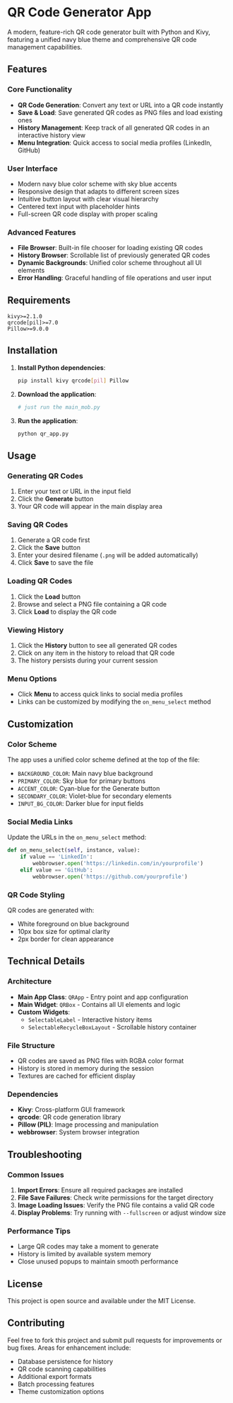 # QR Code Generator App

A modern, feature-rich QR code generator built with Python and Kivy, featuring a unified navy blue theme and comprehensive QR code management capabilities.

## Features

### Core Functionality
- **QR Code Generation**: Convert any text or URL into a QR code instantly
- **Save & Load**: Save generated QR codes as PNG files and load existing ones
- **History Management**: Keep track of all generated QR codes in an interactive history view
- **Menu Integration**: Quick access to social media profiles (LinkedIn, GitHub)

### User Interface
- Modern navy blue color scheme with sky blue accents
- Responsive design that adapts to different screen sizes
- Intuitive button layout with clear visual hierarchy
- Centered text input with placeholder hints
- Full-screen QR code display with proper scaling

### Advanced Features
- **File Browser**: Built-in file chooser for loading existing QR codes
- **History Browser**: Scrollable list of previously generated QR codes
- **Dynamic Backgrounds**: Unified color scheme throughout all UI elements
- **Error Handling**: Graceful handling of file operations and user input

## Requirements

```
kivy>=2.1.0
qrcode[pil]>=7.0
Pillow>=9.0.0
```

## Installation

1. **Install Python dependencies**:
   ```bash
   pip install kivy qrcode[pil] Pillow
   ```

2. **Download the application**:
   ```bash
   # just run the main_mob.py
   ```

3. **Run the application**:
   ```bash
   python qr_app.py
   ```

## Usage

### Generating QR Codes
1. Enter your text or URL in the input field
2. Click the **Generate** button
3. Your QR code will appear in the main display area

### Saving QR Codes
1. Generate a QR code first
2. Click the **Save** button
3. Enter your desired filename (`.png` will be added automatically)
4. Click **Save** to save the file

### Loading QR Codes
1. Click the **Load** button
2. Browse and select a PNG file containing a QR code
3. Click **Load** to display the QR code

### Viewing History
1. Click the **History** button to see all generated QR codes
2. Click on any item in the history to reload that QR code
3. The history persists during your current session

### Menu Options
- Click **Menu** to access quick links to social media profiles
- Links can be customized by modifying the `on_menu_select` method

## Customization

### Color Scheme
The app uses a unified color scheme defined at the top of the file:
- `BACKGROUND_COLOR`: Main navy blue background
- `PRIMARY_COLOR`: Sky blue for primary buttons
- `ACCENT_COLOR`: Cyan-blue for the Generate button
- `SECONDARY_COLOR`: Violet-blue for secondary elements
- `INPUT_BG_COLOR`: Darker blue for input fields

### Social Media Links
Update the URLs in the `on_menu_select` method:
```python
def on_menu_select(self, instance, value):
    if value == 'LinkedIn':
        webbrowser.open('https://linkedin.com/in/yourprofile')
    elif value == 'GitHub':
        webbrowser.open('https://github.com/yourprofile')
```

### QR Code Styling
QR codes are generated with:
- White foreground on blue background
- 10px box size for optimal clarity
- 2px border for clean appearance

## Technical Details

### Architecture
- **Main App Class**: `QRApp` - Entry point and app configuration
- **Main Widget**: `QRBox` - Contains all UI elements and logic
- **Custom Widgets**: 
  - `SelectableLabel` - Interactive history items
  - `SelectableRecycleBoxLayout` - Scrollable history container

### File Structure
- QR codes are saved as PNG files with RGBA color format
- History is stored in memory during the session
- Textures are cached for efficient display

### Dependencies
- **Kivy**: Cross-platform GUI framework
- **qrcode**: QR code generation library
- **Pillow (PIL)**: Image processing and manipulation
- **webbrowser**: System browser integration

## Troubleshooting

### Common Issues
1. **Import Errors**: Ensure all required packages are installed
2. **File Save Failures**: Check write permissions for the target directory
3. **Image Loading Issues**: Verify the PNG file contains a valid QR code
4. **Display Problems**: Try running with `--fullscreen` or adjust window size

### Performance Tips
- Large QR codes may take a moment to generate
- History is limited by available system memory
- Close unused popups to maintain smooth performance

## License

This project is open source and available under the MIT License.

## Contributing

Feel free to fork this project and submit pull requests for improvements or bug fixes. Areas for enhancement include:
- Database persistence for history
- QR code scanning capabilities  
- Additional export formats
- Batch processing features
- Theme customization options
